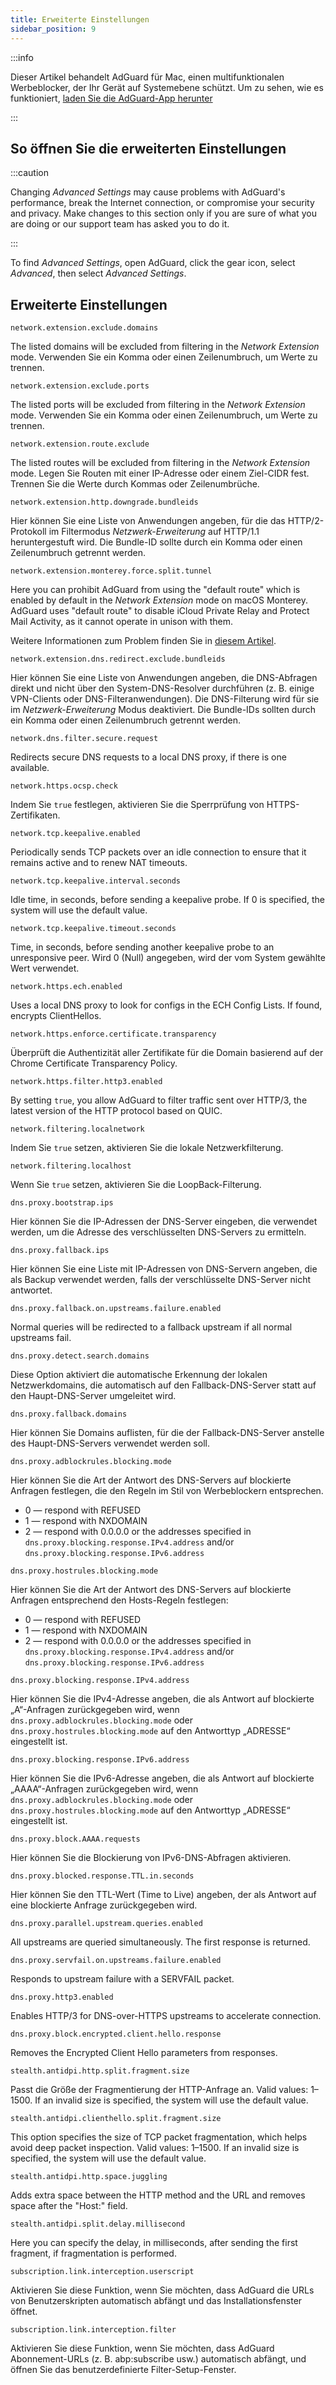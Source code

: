 ```yaml
---
title: Erweiterte Einstellungen
sidebar_position: 9
---
```


:::info

Dieser Artikel behandelt AdGuard für Mac, einen multifunktionalen Werbeblocker, der Ihr Gerät auf Systemebene schützt. Um zu sehen, wie es funktioniert, [laden Sie die AdGuard-App herunter](https://agrd.io/download-kb-adblock)

:::

## So öffnen Sie die erweiterten Einstellungen

:::caution

Changing *Advanced Settings* may cause problems with AdGuard's performance, break the Internet connection, or compromise your security and privacy. Make changes to this section only if you are sure of what you are doing or our support team has asked you to do it.

:::

To find *Advanced Settings*, open AdGuard, click the gear icon, select *Advanced*, then select *Advanced Settings*.

## Erweiterte Einstellungen

`network.extension.exclude.domains`

The listed domains will be excluded from filtering in the *Network Extension* mode. Verwenden Sie ein Komma oder einen Zeilenumbruch, um Werte zu trennen.

`network.extension.exclude.ports`

The listed ports will be excluded from filtering in the *Network Extension* mode. Verwenden Sie ein Komma oder einen Zeilenumbruch, um Werte zu trennen.

`network.extension.route.exclude`

The listed routes will be excluded from filtering in the *Network Extension* mode. Legen Sie Routen mit einer IP-Adresse oder einem Ziel-CIDR fest. Trennen Sie die Werte durch Kommas oder Zeilenumbrüche.

`network.extension.http.downgrade.bundleids`

Hier können Sie eine Liste von Anwendungen angeben, für die das HTTP/2-Protokoll im Filtermodus *Netzwerk-Erweiterung* auf HTTP/1.1 heruntergestuft wird. Die Bundle-ID sollte durch ein Komma oder einen Zeilenumbruch getrennt werden.

`network.extension.monterey.force.split.tunnel`

Here you can prohibit AdGuard from using the "default route" which is enabled by default in the *Network Extension* mode on macOS Monterey. AdGuard uses "default route" to disable iCloud Private Relay and Protect Mail Activity, as it cannot operate in unison with them.

Weitere Informationen zum Problem finden Sie in [diesem Artikel](../icloud-private-relay).

`network.extension.dns.redirect.exclude.bundleids`

Hier können Sie eine Liste von Anwendungen angeben, die DNS-Abfragen direkt und nicht über den System-DNS-Resolver durchführen (z. B. einige VPN-Clients oder DNS-Filteranwendungen). Die DNS-Filterung wird für sie im *Netzwerk-Erweiterung* Modus deaktiviert. Die Bundle-IDs sollten durch ein Komma oder einen Zeilenumbruch getrennt werden.

`network.dns.filter.secure.request`

Redirects secure DNS requests to a local DNS proxy, if there is one available.

`network.https.ocsp.check`

Indem Sie `true` festlegen, aktivieren Sie die Sperrprüfung von HTTPS-Zertifikaten.

`network.tcp.keepalive.enabled`

Periodically sends TCP packets over an idle connection to ensure that it remains active and to renew NAT timeouts.

`network.tcp.keepalive.interval.seconds`

Idle time, in seconds, before sending a keepalive probe. If 0 is specified, the system will use the default value.

`network.tcp.keepalive.timeout.seconds`

Time, in seconds, before sending another keepalive probe to an unresponsive peer. Wird 0 (Null) angegeben, wird der vom System gewählte Wert verwendet.

`network.https.ech.enabled`

Uses a local DNS proxy to look for configs in the ECH Config Lists. If found, encrypts ClientHellos.

`network.https.enforce.certificate.transparency`

Überprüft die Authentizität aller Zertifikate für die Domain basierend auf der Chrome Certificate Transparency Policy.

`network.https.filter.http3.enabled`

By setting `true`, you allow AdGuard to filter traffic sent over HTTP/3, the latest version of the HTTP protocol based on QUIC.

`network.filtering.localnetwork`

Indem Sie `true` setzen, aktivieren Sie die lokale Netzwerkfilterung.

`network.filtering.localhost`

Wenn Sie `true` setzen, aktivieren Sie die LoopBack-Filterung.

`dns.proxy.bootstrap.ips`

Hier können Sie die IP-Adressen der DNS-Server eingeben, die verwendet werden, um die Adresse des verschlüsselten DNS-Servers zu ermitteln.

`dns.proxy.fallback.ips`

Hier können Sie eine Liste mit IP-Adressen von DNS-Servern angeben, die als Backup verwendet werden, falls der verschlüsselte DNS-Server nicht antwortet.

`dns.proxy.fallback.on.upstreams.failure.enabled`

Normal queries will be redirected to a fallback upstream if all normal upstreams fail.

`dns.proxy.detect.search.domains`

Diese Option aktiviert die automatische Erkennung der lokalen Netzwerkdomains, die automatisch auf den Fallback-DNS-Server statt auf den Haupt-DNS-Server umgeleitet wird.

`dns.proxy.fallback.domains`

Hier können Sie Domains auflisten, für die der Fallback-DNS-Server anstelle des Haupt-DNS-Servers verwendet werden soll.

`dns.proxy.adblockrules.blocking.mode`

Hier können Sie die Art der Antwort des DNS-Servers auf blockierte Anfragen festlegen, die den Regeln im Stil von Werbeblockern entsprechen.

- 0 — respond with REFUSED
- 1 — respond with NXDOMAIN
- 2 — respond with 0.0.0.0 or the addresses specified in `dns.proxy.blocking.response.IPv4.address` and/or `dns.proxy.blocking.response.IPv6.address`

`dns.proxy.hostrules.blocking.mode`

Hier können Sie die Art der Antwort des DNS-Servers auf blockierte Anfragen entsprechend den Hosts-Regeln festlegen:

- 0 — respond with REFUSED
- 1 — respond with NXDOMAIN
- 2 — respond with 0.0.0.0 or the addresses specified in `dns.proxy.blocking.response.IPv4.address` and/or `dns.proxy.blocking.response.IPv6.address`

`dns.proxy.blocking.response.IPv4.address`

Hier können Sie die IPv4-Adresse angeben, die als Antwort auf blockierte „A“-Anfragen zurückgegeben wird, wenn `dns.proxy.adblockrules.blocking.mode` oder `dns.proxy.hostrules.blocking.mode` auf den Antworttyp „ADRESSE“ eingestellt ist.

`dns.proxy.blocking.response.IPv6.address`

Hier können Sie die IPv6-Adresse angeben, die als Antwort auf blockierte „AAAA“-Anfragen zurückgegeben wird, wenn `dns.proxy.adblockrules.blocking.mode` oder `dns.proxy.hostrules.blocking.mode` auf den Antworttyp „ADRESSE“ eingestellt ist.

`dns.proxy.block.AAAA.requests`

Hier können Sie die Blockierung von IPv6-DNS-Abfragen aktivieren.

`dns.proxy.blocked.response.TTL.in.seconds`

Hier können Sie den TTL-Wert (Time to Live) angeben, der als Antwort auf eine blockierte Anfrage zurückgegeben wird.

`dns.proxy.parallel.upstream.queries.enabled`

All upstreams are queried simultaneously. The first response is returned.

`dns.proxy.servfail.on.upstreams.failure.enabled`

Responds to upstream failure with a SERVFAIL packet.

`dns.proxy.http3.enabled`

Enables HTTP/3 for DNS-over-HTTPS upstreams to accelerate connection.

`dns.proxy.block.encrypted.client.hello.response`

Removes the Encrypted Client Hello parameters from responses.

`stealth.antidpi.http.split.fragment.size`

Passt die Größe der Fragmentierung der HTTP-Anfrage an. Valid values: 1–1500. If an invalid size is specified, the system will use the default value.

`stealth.antidpi.clienthello.split.fragment.size`

This option specifies the size of TCP packet fragmentation, which helps avoid deep packet inspection. Valid values: 1–1500. If an invalid size is specified, the system will use the default value.

`stealth.antidpi.http.space.juggling`

Adds extra space between the HTTP method and the URL and removes space after the "Host:" field.

`stealth.antidpi.split.delay.millisecond`

Here you can specify the delay, in milliseconds, after sending the first fragment, if fragmentation is performed.

`subscription.link.interception.userscript`

Aktivieren Sie diese Funktion, wenn Sie möchten, dass AdGuard die URLs von Benutzerskripten automatisch abfängt und das Installationsfenster öffnet.

`subscription.link.interception.filter`

Aktivieren Sie diese Funktion, wenn Sie möchten, dass AdGuard Abonnement-URLs (z. B. abp:subscribe usw.) automatisch abfängt, und öffnen Sie das benutzerdefinierte Filter-Setup-Fenster.
